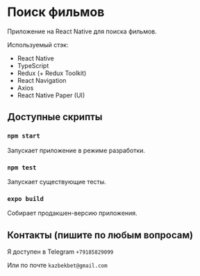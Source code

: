 # Поиск фильмов
Приложение на React Native для поиска фильмов.

Используемый стэк: 
- React Native
- TypeScript
- Redux (+ Redux Toolkit)
- React Navigation
- Axios
- React Native Paper (UI)

## Доступные скрипты

### `npm start`
Запускает приложение в режиме разработки.

### `npm test`
Запускает существующие тесты.

### `expo build`
Собирает продакшен-версию приложения.

## Контакты (пишите по любым вопросам)

Я доступен в Telegram `+79185829099`

Или по почте `kazbekbet@gmail.com`
